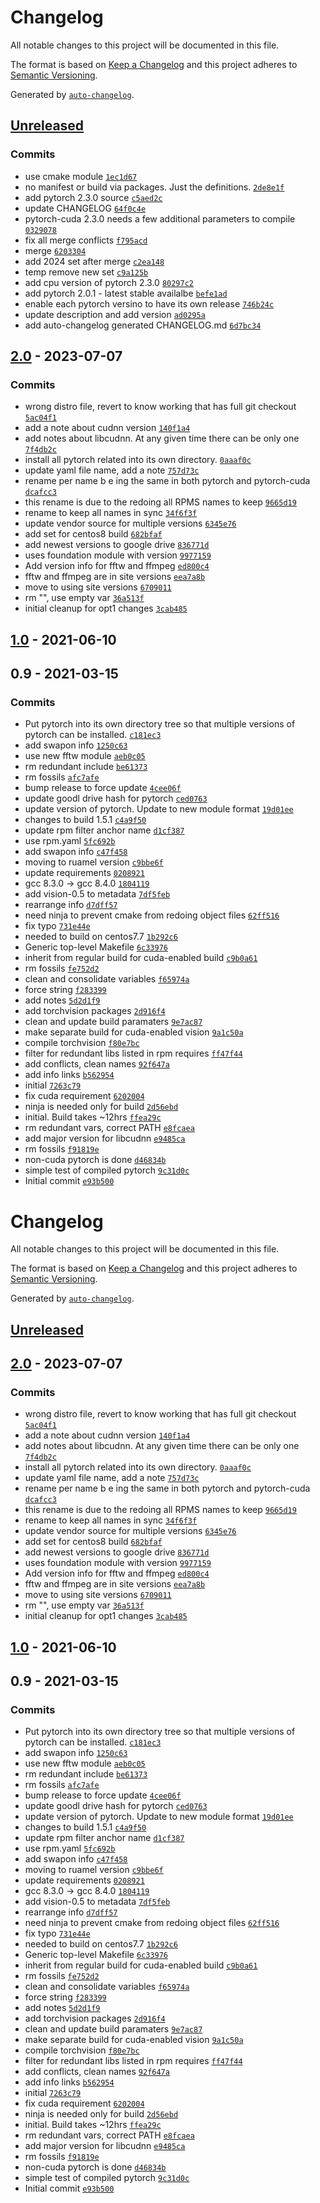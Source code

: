 # Changelog

All notable changes to this project will be documented in this file.

The format is based on [Keep a Changelog](https://keepachangelog.com/en/1.0.0/)
and this project adheres to [Semantic Versioning](https://semver.org/spec/v2.0.0.html).

Generated by [`auto-changelog`](https://github.com/CookPete/auto-changelog).

## [Unreleased](https://github.com/RCIC-UCI-Public/pytorch-admix/compare/2.0...HEAD)

### Commits

- use cmake module [`1ec1d67`](https://github.com/RCIC-UCI-Public/pytorch-admix/commit/1ec1d6799b7cd330e58adb3221f41526d3c87d5f)
- no manifest or build via packages. Just the definitions. [`2de8e1f`](https://github.com/RCIC-UCI-Public/pytorch-admix/commit/2de8e1fd70bbd6ff36b62e79a7f55b9d19c3d63f)
- add pytorch 2.3.0 source [`c5aed2c`](https://github.com/RCIC-UCI-Public/pytorch-admix/commit/c5aed2ca9ff44318fb6fed33d8373d3916092b45)
- update CHANGELOG [`64f0c4e`](https://github.com/RCIC-UCI-Public/pytorch-admix/commit/64f0c4eae9ff76f6b9732a818ab4b053472a7f5c)
- pytorch-cuda 2.3.0 needs a few additional parameters to compile [`0329078`](https://github.com/RCIC-UCI-Public/pytorch-admix/commit/0329078d7fb012cf97ce3e20e2e844f0df1715aa)
- fix all merge conflicts [`f795acd`](https://github.com/RCIC-UCI-Public/pytorch-admix/commit/f795acd880ce03730246c5f476fe3b08727878b0)
- merge [`6203304`](https://github.com/RCIC-UCI-Public/pytorch-admix/commit/620330435f6918d02496ccc0a8e5b96532269c41)
- add 2024 set after merge [`c2ea148`](https://github.com/RCIC-UCI-Public/pytorch-admix/commit/c2ea148b9531f0a139ca8bed1535bddafadcd23b)
- temp remove new set [`c9a125b`](https://github.com/RCIC-UCI-Public/pytorch-admix/commit/c9a125b0bbdd74d3ea563eae9af2dccdf3762887)
- add cpu version of pytorch 2.3.0 [`80297c2`](https://github.com/RCIC-UCI-Public/pytorch-admix/commit/80297c24e327c1ac736513042867fa813eaf59d5)
- add pytorch 2.0.1 -  latest stable availalbe [`befe1ad`](https://github.com/RCIC-UCI-Public/pytorch-admix/commit/befe1ad4f18d55866e155a84d77979d2eb2bbb90)
- enable each pytorch versino to have its own release [`746b24c`](https://github.com/RCIC-UCI-Public/pytorch-admix/commit/746b24c333479dfeea553b0248071e736584f49e)
- update description and add version [`ad0295a`](https://github.com/RCIC-UCI-Public/pytorch-admix/commit/ad0295a459640787d3d98c0dd756ccae66c485d5)
- add auto-changelog generated CHANGELOG.md [`6d7bc34`](https://github.com/RCIC-UCI-Public/pytorch-admix/commit/6d7bc3483cdf6d36ad3aa1294251c8a984930fdb)

## [2.0](https://github.com/RCIC-UCI-Public/pytorch-admix/compare/1.0...2.0) - 2023-07-07

### Commits

- wrong distro file, revert to know working that has full git checkout [`5ac04f1`](https://github.com/RCIC-UCI-Public/pytorch-admix/commit/5ac04f19da4dfbb076971607a0d6f65dcc71a05d)
- add a note about cudnn version [`140f1a4`](https://github.com/RCIC-UCI-Public/pytorch-admix/commit/140f1a48046ecc3276e127b31a169b3fbd150198)
- add notes about libcudnn. At any given time there can be only one [`7f4db2c`](https://github.com/RCIC-UCI-Public/pytorch-admix/commit/7f4db2c2ec32ab99512171298da3337f143609e5)
- install all pytorch related into its own directory. [`0aaaf0c`](https://github.com/RCIC-UCI-Public/pytorch-admix/commit/0aaaf0c7cd83336575917bee786cea5ae45bb76e)
- update yaml file name, add a note [`757d73c`](https://github.com/RCIC-UCI-Public/pytorch-admix/commit/757d73c0bad6d7311952f987aabfb465f6337d19)
- rename per name b e ing the same in both pytorch and  pytorch-cuda [`dcafcc3`](https://github.com/RCIC-UCI-Public/pytorch-admix/commit/dcafcc33e15472f260afde1d1acd33ef92da80c3)
- this rename is due to the redoing all RPMS names to keep [`9665d19`](https://github.com/RCIC-UCI-Public/pytorch-admix/commit/9665d1903b0208e1ba72f39adaf5a9b512df6003)
- rename to keep all names in sync [`34f6f3f`](https://github.com/RCIC-UCI-Public/pytorch-admix/commit/34f6f3f71fae725bc4ebd67a7c7ca592a776bd48)
- update vendor source for multiple versions [`6345e76`](https://github.com/RCIC-UCI-Public/pytorch-admix/commit/6345e7648a82f162cc1936c0ef9d5ef52403b0ed)
- add set for centos8 build [`682bfaf`](https://github.com/RCIC-UCI-Public/pytorch-admix/commit/682bfaf629cb28d4225ef7426094b98eedd3db23)
- add newest versions to google drive [`836771d`](https://github.com/RCIC-UCI-Public/pytorch-admix/commit/836771dd792fee8f3f9cbdd295cf9faf8b051880)
- uses foundation module with version [`9977159`](https://github.com/RCIC-UCI-Public/pytorch-admix/commit/997715947292dc098ccb81a9e404b36103740436)
- Add version info for fftw and ffmpeg [`ed800c4`](https://github.com/RCIC-UCI-Public/pytorch-admix/commit/ed800c4c07643a0bce22fe30ff8cebd225ebe952)
- fftw and ffmpeg are in site versions [`eea7a8b`](https://github.com/RCIC-UCI-Public/pytorch-admix/commit/eea7a8bd734dc64f4f1d69eb14ce715a3c52861f)
- move to using site versions [`6709011`](https://github.com/RCIC-UCI-Public/pytorch-admix/commit/6709011e60063490dd7dfa133dc913dc8b05a9aa)
- rm "", use empty var [`36a513f`](https://github.com/RCIC-UCI-Public/pytorch-admix/commit/36a513f279bc94d46f10e77e41b43d4298e0d0fc)
- initial cleanup for opt1 changes [`3cab485`](https://github.com/RCIC-UCI-Public/pytorch-admix/commit/3cab485128c1e706a24e4b5741813ea9482d758f)

## [1.0](https://github.com/RCIC-UCI-Public/pytorch-admix/compare/0.9...1.0) - 2021-06-10

## 0.9 - 2021-03-15

### Commits

- Put pytorch into its own directory tree so that multiple versions of pytorch can be installed. [`c181ec3`](https://github.com/RCIC-UCI-Public/pytorch-admix/commit/c181ec33cfd7e1934003a9a666f0aa31f92f3c63)
- add swapon info [`1250c63`](https://github.com/RCIC-UCI-Public/pytorch-admix/commit/1250c63d34e64a6491e3dfddc749ca2705cc1d40)
- use new fftw module [`aeb0c05`](https://github.com/RCIC-UCI-Public/pytorch-admix/commit/aeb0c055aa3618966dde17d4823b360286cbd927)
- rm redundant include [`be61373`](https://github.com/RCIC-UCI-Public/pytorch-admix/commit/be61373291cc38324ccfeba9aeae5b437f1f8b9a)
- rm fossils [`afc7afe`](https://github.com/RCIC-UCI-Public/pytorch-admix/commit/afc7afec4c8f76509c1d21a82211e7e9e480fe86)
- bump release to force update [`4cee06f`](https://github.com/RCIC-UCI-Public/pytorch-admix/commit/4cee06fa212f4fe953bf17f94bde2b5aa9992f20)
- update goodl drive hash for pytorch [`ced0763`](https://github.com/RCIC-UCI-Public/pytorch-admix/commit/ced0763fb38a2ff107d707dab06195dca70186c2)
- update version of pytorch. Update to new module format [`19d01ee`](https://github.com/RCIC-UCI-Public/pytorch-admix/commit/19d01ee164283629a07693f4fea89f6ac694e859)
- changes to build 1.5.1 [`c4a9f50`](https://github.com/RCIC-UCI-Public/pytorch-admix/commit/c4a9f50e63a519b6d10352020da0ee5647dc8302)
- update rpm filter anchor name [`d1cf387`](https://github.com/RCIC-UCI-Public/pytorch-admix/commit/d1cf387713ccbd847990f81f47dc07a13ccebdb6)
- use rpm.yaml [`5fc692b`](https://github.com/RCIC-UCI-Public/pytorch-admix/commit/5fc692b4ebb4f53c4a31ec3930ab9f56a39bb446)
- add swapon info [`c47f458`](https://github.com/RCIC-UCI-Public/pytorch-admix/commit/c47f4589d4a056e7b2722daa8d4a5434e4f3d972)
- moving to ruamel version [`c9bbe6f`](https://github.com/RCIC-UCI-Public/pytorch-admix/commit/c9bbe6fe3506b1c728f651f1bf1513990bc7abda)
- update requirements [`0208921`](https://github.com/RCIC-UCI-Public/pytorch-admix/commit/020892176a0a8019fc62898c7aab271afa46066e)
- gcc 8.3.0 -&gt; gcc 8.4.0 [`1804119`](https://github.com/RCIC-UCI-Public/pytorch-admix/commit/18041191f116a903e7fadc374daf30992fff8c14)
- add vision-0.5 to metadata [`7df5feb`](https://github.com/RCIC-UCI-Public/pytorch-admix/commit/7df5febba4433ccc25088de03245795f82a69c94)
- rearrange info [`d7dff57`](https://github.com/RCIC-UCI-Public/pytorch-admix/commit/d7dff5758e3823ce5feb69f0de20b6f871c05c62)
- need ninja to prevent cmake from redoing object files [`62ff516`](https://github.com/RCIC-UCI-Public/pytorch-admix/commit/62ff516135db4614fd3ffd6e4a420385aab7c04c)
- fix typo [`731e44e`](https://github.com/RCIC-UCI-Public/pytorch-admix/commit/731e44e52279b551d2444eb2452f9247f97ae16a)
- needed to build on centos7.7 [`1b292c6`](https://github.com/RCIC-UCI-Public/pytorch-admix/commit/1b292c6d3ed5e451225c8817989e9bc0a0bb8343)
- Generic top-level Makefile [`6c33976`](https://github.com/RCIC-UCI-Public/pytorch-admix/commit/6c33976148a8912ca07252f38eeb527c31025158)
- inherit from regular build for cuda-enabled build [`c9b0a61`](https://github.com/RCIC-UCI-Public/pytorch-admix/commit/c9b0a618c051127f124e7606935e3cfbc91ce8a2)
- rm fossils [`fe752d2`](https://github.com/RCIC-UCI-Public/pytorch-admix/commit/fe752d2f8b790842d70ea83fd1068560887cd4c7)
- clean and consolidate variables [`f65974a`](https://github.com/RCIC-UCI-Public/pytorch-admix/commit/f65974af198a66e8a5146f6463ed6f7e2c1e34bb)
- force string [`f283399`](https://github.com/RCIC-UCI-Public/pytorch-admix/commit/f283399a2af93f02509c9e824ee4309f473d6b1b)
- add notes [`5d2d1f9`](https://github.com/RCIC-UCI-Public/pytorch-admix/commit/5d2d1f9973a28733f16f503beacdfe9dd346aa3b)
- add torchvision packages [`2d916f4`](https://github.com/RCIC-UCI-Public/pytorch-admix/commit/2d916f45006064b73b4032d591d839ae4a3a6b37)
- clean and update build paramaters [`9e7ac87`](https://github.com/RCIC-UCI-Public/pytorch-admix/commit/9e7ac8741912ae49acd16a04807a0944f3d07141)
- make separate build for cuda-enabled vision [`9a1c50a`](https://github.com/RCIC-UCI-Public/pytorch-admix/commit/9a1c50a517029b4bde82038639f76a29075516d1)
- compile torchvision [`f80e7bc`](https://github.com/RCIC-UCI-Public/pytorch-admix/commit/f80e7bc742eaa89bfaea1ea44868864ca6092b38)
- filter for redundant libs  listed in rpm requires [`ff47f44`](https://github.com/RCIC-UCI-Public/pytorch-admix/commit/ff47f44c3f55d34892838c2fed58f085eb5a8b97)
- add conflicts, clean names [`92f647a`](https://github.com/RCIC-UCI-Public/pytorch-admix/commit/92f647ad5a16381fbfa963d7dff4703985818d98)
- add info links [`b562954`](https://github.com/RCIC-UCI-Public/pytorch-admix/commit/b56295493ad4b89b2a81a816569beb99d39f9f2f)
- initial [`7263c79`](https://github.com/RCIC-UCI-Public/pytorch-admix/commit/7263c7921cadc0a27e37440a1822617b696701de)
- fix cuda requirement [`6202004`](https://github.com/RCIC-UCI-Public/pytorch-admix/commit/6202004926ae4560b6ef8a7cec4a1f21a7ef58d7)
- ninja is needed only for build [`2d56ebd`](https://github.com/RCIC-UCI-Public/pytorch-admix/commit/2d56ebd7405bd5b9000e95a9b5f428077d68f116)
- initial. Build takes ~12hrs [`ffea29c`](https://github.com/RCIC-UCI-Public/pytorch-admix/commit/ffea29c7521bc732fb9fd90c760b6e55a702219b)
- rm redundant vars, correct PATH [`e8fcaea`](https://github.com/RCIC-UCI-Public/pytorch-admix/commit/e8fcaea23c2c92b31501dd1bbc4223ed846effc2)
- add major version for libcudnn [`e9485ca`](https://github.com/RCIC-UCI-Public/pytorch-admix/commit/e9485ca7e11a0b824be5dff0540b7606ab2f162b)
- rm fossils [`f91819e`](https://github.com/RCIC-UCI-Public/pytorch-admix/commit/f91819e38a6c6e7c52855f14443217a70a69d29d)
- non-cuda pytorch is done [`d46834b`](https://github.com/RCIC-UCI-Public/pytorch-admix/commit/d46834bc61c920fef39f365c1fb51c8ed04ebca9)
- simple test of compiled pytorch [`9c31d0c`](https://github.com/RCIC-UCI-Public/pytorch-admix/commit/9c31d0c55d446056e86a3c6cdb0be49f544e2d3a)
- Initial commit [`e93b500`](https://github.com/RCIC-UCI-Public/pytorch-admix/commit/e93b500b11d0e7ba512cae4ba982515288b9dcf8)

<!-- auto-changelog-above -->
# Changelog

All notable changes to this project will be documented in this file.

The format is based on [Keep a Changelog](https://keepachangelog.com/en/1.0.0/)
and this project adheres to [Semantic Versioning](https://semver.org/spec/v2.0.0.html).

Generated by [`auto-changelog`](https://github.com/CookPete/auto-changelog).

## [Unreleased](https://github.com/RCIC-UCI-Public/pytorch-admix/compare/2.0...HEAD)

## [2.0](https://github.com/RCIC-UCI-Public/pytorch-admix/compare/1.0...2.0) - 2023-07-07

### Commits

- wrong distro file, revert to know working that has full git checkout [`5ac04f1`](https://github.com/RCIC-UCI-Public/pytorch-admix/commit/5ac04f19da4dfbb076971607a0d6f65dcc71a05d)
- add a note about cudnn version [`140f1a4`](https://github.com/RCIC-UCI-Public/pytorch-admix/commit/140f1a48046ecc3276e127b31a169b3fbd150198)
- add notes about libcudnn. At any given time there can be only one [`7f4db2c`](https://github.com/RCIC-UCI-Public/pytorch-admix/commit/7f4db2c2ec32ab99512171298da3337f143609e5)
- install all pytorch related into its own directory. [`0aaaf0c`](https://github.com/RCIC-UCI-Public/pytorch-admix/commit/0aaaf0c7cd83336575917bee786cea5ae45bb76e)
- update yaml file name, add a note [`757d73c`](https://github.com/RCIC-UCI-Public/pytorch-admix/commit/757d73c0bad6d7311952f987aabfb465f6337d19)
- rename per name b e ing the same in both pytorch and  pytorch-cuda [`dcafcc3`](https://github.com/RCIC-UCI-Public/pytorch-admix/commit/dcafcc33e15472f260afde1d1acd33ef92da80c3)
- this rename is due to the redoing all RPMS names to keep [`9665d19`](https://github.com/RCIC-UCI-Public/pytorch-admix/commit/9665d1903b0208e1ba72f39adaf5a9b512df6003)
- rename to keep all names in sync [`34f6f3f`](https://github.com/RCIC-UCI-Public/pytorch-admix/commit/34f6f3f71fae725bc4ebd67a7c7ca592a776bd48)
- update vendor source for multiple versions [`6345e76`](https://github.com/RCIC-UCI-Public/pytorch-admix/commit/6345e7648a82f162cc1936c0ef9d5ef52403b0ed)
- add set for centos8 build [`682bfaf`](https://github.com/RCIC-UCI-Public/pytorch-admix/commit/682bfaf629cb28d4225ef7426094b98eedd3db23)
- add newest versions to google drive [`836771d`](https://github.com/RCIC-UCI-Public/pytorch-admix/commit/836771dd792fee8f3f9cbdd295cf9faf8b051880)
- uses foundation module with version [`9977159`](https://github.com/RCIC-UCI-Public/pytorch-admix/commit/997715947292dc098ccb81a9e404b36103740436)
- Add version info for fftw and ffmpeg [`ed800c4`](https://github.com/RCIC-UCI-Public/pytorch-admix/commit/ed800c4c07643a0bce22fe30ff8cebd225ebe952)
- fftw and ffmpeg are in site versions [`eea7a8b`](https://github.com/RCIC-UCI-Public/pytorch-admix/commit/eea7a8bd734dc64f4f1d69eb14ce715a3c52861f)
- move to using site versions [`6709011`](https://github.com/RCIC-UCI-Public/pytorch-admix/commit/6709011e60063490dd7dfa133dc913dc8b05a9aa)
- rm "", use empty var [`36a513f`](https://github.com/RCIC-UCI-Public/pytorch-admix/commit/36a513f279bc94d46f10e77e41b43d4298e0d0fc)
- initial cleanup for opt1 changes [`3cab485`](https://github.com/RCIC-UCI-Public/pytorch-admix/commit/3cab485128c1e706a24e4b5741813ea9482d758f)

## [1.0](https://github.com/RCIC-UCI-Public/pytorch-admix/compare/0.9...1.0) - 2021-06-10

## 0.9 - 2021-03-15

### Commits

- Put pytorch into its own directory tree so that multiple versions of pytorch can be installed. [`c181ec3`](https://github.com/RCIC-UCI-Public/pytorch-admix/commit/c181ec33cfd7e1934003a9a666f0aa31f92f3c63)
- add swapon info [`1250c63`](https://github.com/RCIC-UCI-Public/pytorch-admix/commit/1250c63d34e64a6491e3dfddc749ca2705cc1d40)
- use new fftw module [`aeb0c05`](https://github.com/RCIC-UCI-Public/pytorch-admix/commit/aeb0c055aa3618966dde17d4823b360286cbd927)
- rm redundant include [`be61373`](https://github.com/RCIC-UCI-Public/pytorch-admix/commit/be61373291cc38324ccfeba9aeae5b437f1f8b9a)
- rm fossils [`afc7afe`](https://github.com/RCIC-UCI-Public/pytorch-admix/commit/afc7afec4c8f76509c1d21a82211e7e9e480fe86)
- bump release to force update [`4cee06f`](https://github.com/RCIC-UCI-Public/pytorch-admix/commit/4cee06fa212f4fe953bf17f94bde2b5aa9992f20)
- update goodl drive hash for pytorch [`ced0763`](https://github.com/RCIC-UCI-Public/pytorch-admix/commit/ced0763fb38a2ff107d707dab06195dca70186c2)
- update version of pytorch. Update to new module format [`19d01ee`](https://github.com/RCIC-UCI-Public/pytorch-admix/commit/19d01ee164283629a07693f4fea89f6ac694e859)
- changes to build 1.5.1 [`c4a9f50`](https://github.com/RCIC-UCI-Public/pytorch-admix/commit/c4a9f50e63a519b6d10352020da0ee5647dc8302)
- update rpm filter anchor name [`d1cf387`](https://github.com/RCIC-UCI-Public/pytorch-admix/commit/d1cf387713ccbd847990f81f47dc07a13ccebdb6)
- use rpm.yaml [`5fc692b`](https://github.com/RCIC-UCI-Public/pytorch-admix/commit/5fc692b4ebb4f53c4a31ec3930ab9f56a39bb446)
- add swapon info [`c47f458`](https://github.com/RCIC-UCI-Public/pytorch-admix/commit/c47f4589d4a056e7b2722daa8d4a5434e4f3d972)
- moving to ruamel version [`c9bbe6f`](https://github.com/RCIC-UCI-Public/pytorch-admix/commit/c9bbe6fe3506b1c728f651f1bf1513990bc7abda)
- update requirements [`0208921`](https://github.com/RCIC-UCI-Public/pytorch-admix/commit/020892176a0a8019fc62898c7aab271afa46066e)
- gcc 8.3.0 -&gt; gcc 8.4.0 [`1804119`](https://github.com/RCIC-UCI-Public/pytorch-admix/commit/18041191f116a903e7fadc374daf30992fff8c14)
- add vision-0.5 to metadata [`7df5feb`](https://github.com/RCIC-UCI-Public/pytorch-admix/commit/7df5febba4433ccc25088de03245795f82a69c94)
- rearrange info [`d7dff57`](https://github.com/RCIC-UCI-Public/pytorch-admix/commit/d7dff5758e3823ce5feb69f0de20b6f871c05c62)
- need ninja to prevent cmake from redoing object files [`62ff516`](https://github.com/RCIC-UCI-Public/pytorch-admix/commit/62ff516135db4614fd3ffd6e4a420385aab7c04c)
- fix typo [`731e44e`](https://github.com/RCIC-UCI-Public/pytorch-admix/commit/731e44e52279b551d2444eb2452f9247f97ae16a)
- needed to build on centos7.7 [`1b292c6`](https://github.com/RCIC-UCI-Public/pytorch-admix/commit/1b292c6d3ed5e451225c8817989e9bc0a0bb8343)
- Generic top-level Makefile [`6c33976`](https://github.com/RCIC-UCI-Public/pytorch-admix/commit/6c33976148a8912ca07252f38eeb527c31025158)
- inherit from regular build for cuda-enabled build [`c9b0a61`](https://github.com/RCIC-UCI-Public/pytorch-admix/commit/c9b0a618c051127f124e7606935e3cfbc91ce8a2)
- rm fossils [`fe752d2`](https://github.com/RCIC-UCI-Public/pytorch-admix/commit/fe752d2f8b790842d70ea83fd1068560887cd4c7)
- clean and consolidate variables [`f65974a`](https://github.com/RCIC-UCI-Public/pytorch-admix/commit/f65974af198a66e8a5146f6463ed6f7e2c1e34bb)
- force string [`f283399`](https://github.com/RCIC-UCI-Public/pytorch-admix/commit/f283399a2af93f02509c9e824ee4309f473d6b1b)
- add notes [`5d2d1f9`](https://github.com/RCIC-UCI-Public/pytorch-admix/commit/5d2d1f9973a28733f16f503beacdfe9dd346aa3b)
- add torchvision packages [`2d916f4`](https://github.com/RCIC-UCI-Public/pytorch-admix/commit/2d916f45006064b73b4032d591d839ae4a3a6b37)
- clean and update build paramaters [`9e7ac87`](https://github.com/RCIC-UCI-Public/pytorch-admix/commit/9e7ac8741912ae49acd16a04807a0944f3d07141)
- make separate build for cuda-enabled vision [`9a1c50a`](https://github.com/RCIC-UCI-Public/pytorch-admix/commit/9a1c50a517029b4bde82038639f76a29075516d1)
- compile torchvision [`f80e7bc`](https://github.com/RCIC-UCI-Public/pytorch-admix/commit/f80e7bc742eaa89bfaea1ea44868864ca6092b38)
- filter for redundant libs  listed in rpm requires [`ff47f44`](https://github.com/RCIC-UCI-Public/pytorch-admix/commit/ff47f44c3f55d34892838c2fed58f085eb5a8b97)
- add conflicts, clean names [`92f647a`](https://github.com/RCIC-UCI-Public/pytorch-admix/commit/92f647ad5a16381fbfa963d7dff4703985818d98)
- add info links [`b562954`](https://github.com/RCIC-UCI-Public/pytorch-admix/commit/b56295493ad4b89b2a81a816569beb99d39f9f2f)
- initial [`7263c79`](https://github.com/RCIC-UCI-Public/pytorch-admix/commit/7263c7921cadc0a27e37440a1822617b696701de)
- fix cuda requirement [`6202004`](https://github.com/RCIC-UCI-Public/pytorch-admix/commit/6202004926ae4560b6ef8a7cec4a1f21a7ef58d7)
- ninja is needed only for build [`2d56ebd`](https://github.com/RCIC-UCI-Public/pytorch-admix/commit/2d56ebd7405bd5b9000e95a9b5f428077d68f116)
- initial. Build takes ~12hrs [`ffea29c`](https://github.com/RCIC-UCI-Public/pytorch-admix/commit/ffea29c7521bc732fb9fd90c760b6e55a702219b)
- rm redundant vars, correct PATH [`e8fcaea`](https://github.com/RCIC-UCI-Public/pytorch-admix/commit/e8fcaea23c2c92b31501dd1bbc4223ed846effc2)
- add major version for libcudnn [`e9485ca`](https://github.com/RCIC-UCI-Public/pytorch-admix/commit/e9485ca7e11a0b824be5dff0540b7606ab2f162b)
- rm fossils [`f91819e`](https://github.com/RCIC-UCI-Public/pytorch-admix/commit/f91819e38a6c6e7c52855f14443217a70a69d29d)
- non-cuda pytorch is done [`d46834b`](https://github.com/RCIC-UCI-Public/pytorch-admix/commit/d46834bc61c920fef39f365c1fb51c8ed04ebca9)
- simple test of compiled pytorch [`9c31d0c`](https://github.com/RCIC-UCI-Public/pytorch-admix/commit/9c31d0c55d446056e86a3c6cdb0be49f544e2d3a)
- Initial commit [`e93b500`](https://github.com/RCIC-UCI-Public/pytorch-admix/commit/e93b500b11d0e7ba512cae4ba982515288b9dcf8)
